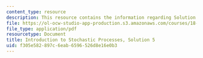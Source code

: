 ```yaml
---
content_type: resource
description: This resource contains the information regarding Solution 5.
file: https://ol-ocw-studio-app-production.s3.amazonaws.com/courses/18-445-introduction-to-stochastic-processes-spring-2015/f305e582897c6eab6596526d8e16e0b3_MIT18_445S15_homework5_sol.pdf
file_type: application/pdf
resourcetype: Document
title: Introduction to Stochastic Processes, Solution 5
uid: f305e582-897c-6eab-6596-526d8e16e0b3
---
```

